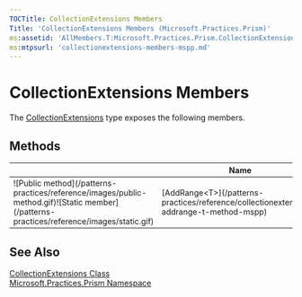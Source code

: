 ```yaml
---
TOCTitle: CollectionExtensions Members
Title: 'CollectionExtensions Members (Microsoft.Practices.Prism)'
ms:assetid: 'AllMembers.T:Microsoft.Practices.Prism.CollectionExtensions'
ms:mtpsurl: 'collectionextensions-members-mspp.md'
---
```



# CollectionExtensions Members

The [CollectionExtensions](/patterns-practices/reference/collectionextensions-class-mspp) type exposes the following members.

## Methods


<table>
<thead>
<tr class="header">
<th> </th>
<th>Name</th>
<th>Description</th>
</tr>
</thead>
<tbody>
<tr class="odd">
<td>![Public method](/patterns-practices/reference/images/public-method.gif)![Static member](/patterns-practices/reference/images/static.gif)</td>
<td>[AddRange&lt;T&gt;](/patterns-practices/reference/collectionextensions-addrange-t-method-mspp)</td>
<td><div class="summary">
Add a range of items to a collection.
</div></td>
</tr>
</tbody>
</table>

## See Also

[CollectionExtensions Class](/patterns-practices/reference/collectionextensions-class-mspp)  
[Microsoft.Practices.Prism Namespace](/patterns-practices/reference/mspp-namespace)<br/>
